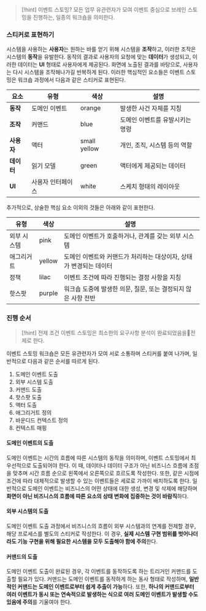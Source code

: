> [!hint] 이벤트 스토밍?
> 모든 업무 유관련자가 모여 이벤트 중심으로 브레인 스토밍을 진행하는, 일종의 워크숍을 의미한다.
### 스티커로 표현하기
시스템을 사용하는 **사용자**는 원하는 바를 얻기 위해 시스템을 **조작**하고, 이러한 조작은 시스템의 **동작**을 유발한다. 동작의 결과로 사용자의 요청에 맞는 **데이터**가 생성되고, 이러한 데이터는 **UI** 형태로 사용자에게 제공된다. 화면에 노출된 결과를 바탕으로, 사용자는 다시 시스템을 조작해나가길 반복하게 된다. 이러한 핵심적인 요소들은 이벤트 스토밍은 워크숍 과정에서 다음과 같은 스티커로 표현된다.

| 요소      | 유형        | 색상           | 설명                |
| ------- | --------- | ------------ | ----------------- |
| **동작**  | 도메인 이벤트   | orange       | 발생한 사건 자체를 지칭     |
| **조작**  | 커맨드       | blue         | 도메인 이벤트를 유발시키는 명령 |
| **사용자** | 액터        | small yellow | 개인, 조직, 시스템 등의 역할 |
| **데이터** | 읽기 모델     | green        | 액터에게 제공되는 데이터     |
| **UI**  | 사용자 인터페이스 | white        | 스케치 형태의 레이아웃      |
추가적으로, 상술한 핵심 요소 이외의 것들은 아래와 같이 표현한다.

| 유형     | 색상     | 설명                                    |
| ------ | ------ | ------------------------------------- |
| 외부 시스템 | pink   | 도메인 이벤트가 호출하거나, 관계를 갖는 외부 시스템         |
| 애그리거트  | yellow | 도메인 이벤트와 커맨드가 처리하는 대상이자, 상태가 변경되는 데이터 |
| 정책     | lilac  | 이벤트 조건에 따라 진행되는 결정 사항을 지칭             |
| 핫스팟    | purple | 워크숍 도중에 발생한 의문, 질문, 또는 결정되지 않은 사항 전반  |
### 진행 순서
> [!hint] 전제 조건
> 이벤트 스토밍은 최소한의 요구사항 분석이 완료되었음을전제로 한다.

이벤트 스토밍 워크숍은 모든 유관련자가 모여 서로 소통하며 스티커를 붙여 나가며, 일반적으로 다음과 같은 순서를 따르게 된다.
1. 도메인 이벤트 도출
2. 외부 시스템 도출
3. 커맨드 도출
4. 핫스팟 도출
5. 액터 도출
6. 애그리거트 정의
7. 바운디드 컨텍스트 정의
8. 컨텍스트 매핑
#### 도메인 이벤트의 도출
도메인 이벤트는 시간의 흐름에 따른 시스템의 동작을 의미하며, 이벤트 스토밍에서 최우선적으로 도출되어야 한다. 이 때, 데이터나 데이터 구조가 아닌 비즈니스 흐름에 초점을 맞추며 시간 흐름 순으로 왼쪽에서 오른쪽으로 흐르도록 작성한다. 또한, 같은 시점에 조건에 따라 대체적으로 발생할 수 있는 이벤트들은 세로로 가까이 배치하도록 한다.
일반적으로 도메인 이벤트는 비즈니스의 어떤 상태에 대한 생성, 변경 및 삭제에 해당하며 **화면이 아닌 비즈니스의 흐름에 따른 요소의 상태 변화에 집중하는 것이 바람직**하다.
#### 외부 시스템의 도출
도메인 이벤트 도출 과정에서 비즈니스의 흐름이 외부 시스템과의 연계를 전제할 경우, 해당 프로세스를 별도의 스티커로 작성한다. 이 경우, **실제 시스템 구현 범위를 벗어나더라도 기능 구현을 위해 필요한 시스템을 모두 도출해야 함에 주의**한다.
#### 커맨드의 도출
도메인 이벤트 도출이 완료된 경우, 각 이벤트를 동작하도록 하는 트리거인 커맨드를 도출할 필요가 있다.
커맨드는 도메인 이벤트를 동작하게 하는 동사 형태로 작성하며, **일반적인 커맨드는 도메인 이벤트로부터 쉽게 추출이 가능**하다.
또한, **하나의 커맨드로부터 여러 이벤트가 동시 또는 연속적으로 발생하는 식으로 여러 도메인 이벤트가 발생할 수도 있음에 주의**를 기울여야 한다.